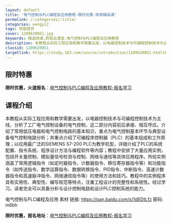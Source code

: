 ```yaml
---
layout: default
title: '电气控制与PLC编程及应用教程-限时优惠-网易精品课'
permalink: /:categories/:title/
categories: wangyi2
tags: 网易提供
cover: 1209620851.jpg
keywords: 精选网课,网易云课堂,电气控制与PLC编程及应用教程
description: 本教程从实际工程应用和教学需要出发，以电器控制技术与可编程控制技术为主线，分析了工厂电气控制设备的电气控制，这二部分内容
classid: 1209620851
targetlink: https://study.163.com/course/introduction/1209620851.htm?share=1&shareId=1025206652&utm_campaign=share&utm_medium=iphoneShare&utm_source=&utm_u=1025206652
---
```


## 限时特惠

**限时优惠，火速报名**：[电气控制与PLC编程及应用教程-报名学习](https://study.163.com/course/introduction/1209620851.htm?share=1&shareId=1025206652&utm_campaign=share&utm_medium=iphoneShare&utm_source=&utm_u=1025206652)

## 课程介绍

本教程从实际工程应用和教学需要出发，以电器控制技术与可编程控制技术为主线，分析了工厂电气控制设备的电气控制，这二部分内容前后承接、相互呼应。介绍了常用低压电器和电气控制电路的基本知识，重点为电气控制基本环节与典型设备电气控制电路分析；并重点介绍了可编程序控制器（PLC）的基本组成和工作原理；以应用最广泛的SIEMENS S7-200 PLC为教学机型，详细介绍了PLC的系统配置、指令系统、程序设计方法与编程软件等内容；教程中安排了大量应用实例，包括开关量控制、模拟量信号检测与控制、网络与通信等具体应用程序。所给实例涵盖了常用逻辑指令（如定时器指令、计数器指令、移位寄存器指令等）和功能指令（如传送指令、数学运算指令、数据转换指令、PID指令、中断指令、高速计数器指令和高速脉冲指令、网络通信指令等）的使用方法和技巧。教程中的实例程序具有实用性、典型性、编写规范等特点，注重工程设计的完整性和系统性。经过学习，读者完全可以具备分析与设计控制电路和设计PLC控制系统的能力。

电气控制与PLC编程及应用 素材 链接: https://pan.baidu.com/s/1dEDtLfz 密码: m6bh

**限时优惠，报名地址**：[电气控制与PLC编程及应用教程-报名学习](https://study.163.com/course/introduction/1209620851.htm?share=1&shareId=1025206652&utm_campaign=share&utm_medium=iphoneShare&utm_source=&utm_u=1025206652)

